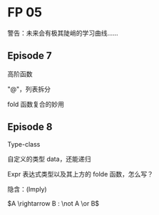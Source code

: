 # FP 05

警告：未来会有极其陡峭的学习曲线……

## Episode 7

高阶函数

"@"，列表拆分

fold 函数复合的妙用

## Episode 8

Type-class

自定义的类型 data，还能递归

Expr 表达式类型以及其上方的 folde 函数，怎么写？

隐含：(Imply)

$A \rightarrow B : \not A \or B$